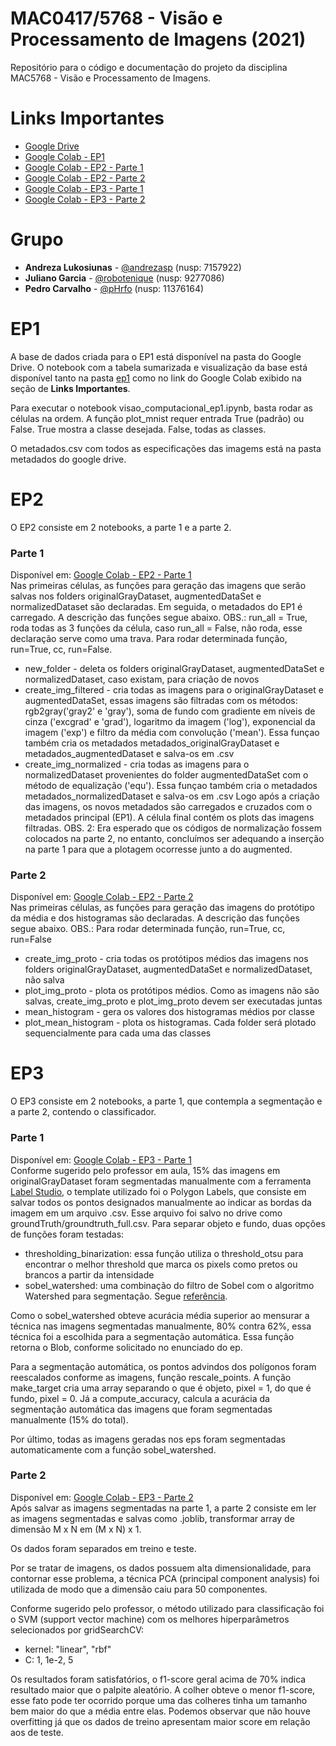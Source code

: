 # MAC0417/5768 - Visão e Processamento de Imagens (2021)

Repositório para o código e documentação do projeto da disciplina MAC5768 - Visão e Processamento de Imagens.


# Links Importantes

- [Google Drive](https://drive.google.com/drive/folders/1h32IZ0kYQigYiCt4KmdtZNXUOOX8Rd3D?usp=sharing)
- [Google Colab - EP1](https://colab.research.google.com/drive/1bKeuS6A_Wby7FViM4tVIsU6HrG-0nFqZ#scrollTo=ky7hClV8Ge7u)
- [Google Colab - EP2 - Parte 1](https://colab.research.google.com/drive/1X1G9a5AaHx1S3ErFJyoIV2XWsWaFgDCy#scrollTo=Y0szU04OJFhq)
- [Google Colab - EP2 - Parte 2](https://colab.research.google.com/drive/1mPdZH9skkzVt6Pf40GG7wKW-VN8NDKLp)
- [Google Colab - EP3 - Parte 1](https://colab.research.google.com/drive/1Q7CY2VvFn8rJn_u0IQgGuaKb7gStBgvl#scrollTo=mrSdbALrRlS8)
- [Google Colab - EP3 - Parte 2](https://colab.research.google.com/drive/1ZaND9uQSQ-WWpzBKnebL-2tJVHa_DLq0#scrollTo=PGh2FC9ltqrF)

# Grupo

* **Andreza Lukosiunas** - [@andrezasp](https://github.com/andrezasp) (nusp: 7157922)
* **Juliano Garcia** - [@robotenique](https://github.com/robotenique) (nusp: 9277086)
* **Pedro Carvalho** - [@pHrfo](https://github.com/pHrfo) (nusp: 11376164)

# EP1

A base de dados criada para o EP1 está disponível na pasta do Google Drive. O notebook com a tabela sumarizada e visualização da base está disponível tanto na pasta [ep1](ep1/) como no link do Google Colab exibido na seção de **Links Importantes**.

Para executar o notebook visao_computacional_ep1.ipynb, basta rodar as células na ordem. A função plot_mnist requer entrada True (padrão) ou False. True mostra a classe desejada. False, todas as classes.

O metadados.csv com todos as especificações das imagems está na pasta metadados do google drive.

# EP2

O EP2 consiste em 2 notebooks, a parte 1 e a parte 2.

### Parte 1
Disponível em: [Google Colab - EP2 - Parte 1](https://colab.research.google.com/drive/1X1G9a5AaHx1S3ErFJyoIV2XWsWaFgDCy#scrollTo=Y0szU04OJFhq) \
Nas primeiras células, as funções para geração das imagens que serão salvas nos folders originalGrayDataset, augmentedDataSet e normalizedDataset são declaradas. Em seguida, o metadados do EP1 é carregado. 
A descrição das funções segue abaixo. 
OBS.: run_all = True, roda todas as 3 funções da célula, caso run_all = False, não roda, esse declaração serve como uma trava. Para rodar determinada função, run=True, cc, run=False.
* new_folder - deleta os folders originalGrayDataset, augmentedDataSet e normalizedDataset, caso existam, para criação de novos
* create_img_filtered - cria todas as imagens para o originalGrayDataset e augmentedDataSet, essas imagens são filtradas com os métodos: rgb2gray('gray2' e 'gray'), soma de fundo com gradiente em níveis de cinza ('excgrad' e 'grad'), logaritmo da imagem ('log'), exponencial da imagem ('exp') e filtro da média com convolução ('mean'). Essa funçao também cria os metadados metadados_originalGrayDataset e metadados_augmentedDataset e salva-os em .csv
* create_img_normalized - cria todas as imagens para o normalizedDataset provenientes do folder augmentedDataSet com o método de equalização ('equ'). Essa funçao também cria o metadados metadados_normalizedDataset e salva-os em .csv
Logo após a criação das imagens, os novos metadados são carregados e cruzados com o metadados principal (EP1). 
A célula final contém os plots das imagens filtradas.
OBS. 2: Era esperado que os códigos de normalização fossem colocados na parte 2, no entanto, concluímos ser adequando a inserção na parte 1 para que a plotagem ocorresse junto a do augmented. 

### Parte 2
Disponível em: [Google Colab - EP2 - Parte 2](https://colab.research.google.com/drive/1mPdZH9skkzVt6Pf40GG7wKW-VN8NDKLp) \
Nas primeiras células, as funções para geração das imagens do protótipo da média e dos histogramas são declaradas.
A descrição das funções segue abaixo. 
OBS.: Para rodar determinada função, run=True, cc, run=False
* create_img_proto - cria todas os protótipos médios das imagens nos folders originalGrayDataset, augmentedDataSet e normalizedDataset, não salva
* plot_img_proto - plota os protótipos médios. Como as imagens não são salvas, create_img_proto e plot_img_proto devem ser executadas juntas
* mean_histogram - gera os valores dos histogramas médios por classe
* plot_mean_histogram - plota os histogramas. Cada folder será plotado sequencialmente para cada uma das classes

# EP3

O EP3 consiste em 2 notebooks, a parte 1, que contempla a segmentação e a parte 2, contendo o classificador.

### Parte 1
Disponível em: [Google Colab - EP3 - Parte 1](https://colab.research.google.com/drive/1Q7CY2VvFn8rJn_u0IQgGuaKb7gStBgvl#scrollTo=mrSdbALrRlS8) \
Conforme sugerido pelo professor em aula, 15% das imagens em originalGrayDataset foram segmentadas manualmente com a ferramenta [Label Studio](https://labelstud.io/), o template utilizado foi o Polygon Labels, que consiste em salvar todos os pontos designados manualmente ao indicar as bordas da imagem em um arquivo .csv.
Esse arquivo foi salvo no drive como groundTruth/groundtruth_full.csv. 
Para separar objeto e fundo, duas opções de funções foram testadas:
* thresholding_binarization: essa função utiliza o threshold_otsu para encontrar o melhor threshold que marca os pixels como pretos ou brancos a partir da intensidade
* sobel_watershed: uma combinação do filtro de Sobel com o algoritmo Watershed para segmentação. Segue [referência](https://scikit-image.org/docs/0.12.x/auto_examples/xx_applications/plot_coins_segmentation.html).

Como o sobel_watershed obteve acurácia média superior ao mensurar a técnica nas imagens segmentadas manualmente, 80% contra 62%, essa técnica foi a escolhida para a segmentação automática. Essa função retorna o Blob, conforme solicitado no enunciado do ep.

Para a segmentação automática, os pontos advindos dos polígonos foram reescalados conforme as imagens, função rescale_points. A função make_target cria uma array separando o que é objeto, pixel = 1, do que é fundo, pixel = 0. Já a compute_accuracy, calcula a acurácia da segmentação automática das imagens que foram segmentadas manualmente (15% do total).

Por último, todas as imagens geradas nos eps foram segmentadas automaticamente com a função sobel_watershed.

### Parte 2
Disponível em: [Google Colab - EP3 - Parte 2](https://colab.research.google.com/drive/1ZaND9uQSQ-WWpzBKnebL-2tJVHa_DLq0#scrollTo=PGh2FC9ltqrF) \
Após salvar as imagens segmentadas na parte 1, a parte 2 consiste em ler as imagens segmentadas e salvas como .joblib, transformar array de dimensão M x N em (M x N) x 1.

Os dados foram separados em treino e teste. 

Por se tratar de imagens, os dados possuem alta dimensionalidade, para contornar esse problema, a técnica PCA (principal component analysis) foi utilizada de modo que a dimensão caiu para 50 componentes.  

Conforme sugerido pelo professor, o método utilizado para classificação foi o SVM (support vector machine) com os melhores hiperparâmetros selecionados por gridSearchCV:
* kernel: "linear", "rbf"
* C: 1, 1e-2, 5

Os resultados foram satisfatórios, o f1-score geral acima de 70% indica resultado maior que o palpite aleatório. A colher obteve o menor f1-score, esse fato pode ter ocorrido porque uma das colheres tinha um tamanho bem maior do que a média entre elas. Podemos observar que não houve overfitting já que os dados de treino apresentam maior score em relação aos de teste.
